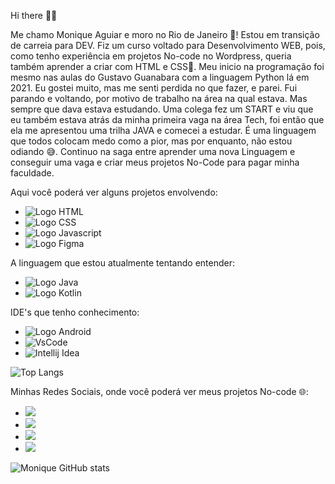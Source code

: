 Hi there 👩‍💻

Me chamo Monique Aguiar e moro no Rio de Janeiro 🥵! Estou em transição de carreia para DEV. Fiz um curso voltado para Desenvolvimento WEB, pois, como tenho experiência em projetos No-code no Wordpress, queria também aprender a criar com HTML e CSS💜. Meu inicio na programação foi mesmo nas aulas do Gustavo Guanabara com a linguagem Python lá em 2021. Eu gostei muito, mas me senti perdida no que fazer, e parei. Fui parando e voltando, por motivo de trabalho na área na qual estava. Mas sempre que dava estava estudando. Uma colega fez um START e viu que eu também estava atrás da minha primeira vaga na área Tech, foi então que ela me apresentou uma trilha JAVA e comecei a estudar. É uma linguagem que todos colocam medo como a pior, mas por enquanto, não estou odiando 😅. Continuo na saga entre aprender uma nova Linguagem e conseguir uma vaga e criar meus projetos No-Code para pagar minha faculdade. 

Aqui você poderá ver alguns projetos envolvendo:
 
 - <img src="https://img.shields.io/badge/HTML5-E34F26?style=for-the-badge&logo=html5&logoColor=white" alt="Logo HTML" />  
 - <img src="https://img.shields.io/badge/CSS3-1572B6?style=for-the-badge&logo=css3&logoColor=white" alt="Logo CSS"/>
 - <img src="https://img.shields.io/badge/JavaScript-F7DF1E?style=for-the-badge&logo=javascript&logoColor=black" alt="Logo Javascript"/>  
 - <img src="https://img.shields.io/badge/Figma-F24E1E?style=for-the-badge&logo=figma&logoColor=white" alt="Logo Figma" />



A linguagem que estou atualmente tentando entender:
- <img src="https://img.shields.io/badge/Java-ED8B00?style=for-the-badge&logo=openjdk&logoColor=white" alt="Logo Java" />
- <img src="https://img.shields.io/badge/Kotlin-0095D5?&style=for-the-badge&logo=kotlin&logoColor=white" alt="Logo Kotlin" />

IDE's que tenho conhecimento:
- <img src="https://img.shields.io/badge/Android_Studio-3DDC84?style=for-the-badge&logo=android-studio&logoColor=white" alt="Logo Android" />
- <img src="https://img.shields.io/badge/Visual_Studio_Code-0078D4?style=for-the-badge&logo=visual%20studio%20code&logoColor=white" alt="VsCode" />
- <img src="https://img.shields.io/badge/IntelliJ_IDEA-000000.svg?style=for-the-badge&logo=intellij-idea&logoColor=white" alt="Intellij Idea" />


![Top Langs](https://github-readme-stats.vercel.app/api/top-langs/?username=monikeag&theme=blue-green)


Minhas Redes Sociais, onde você poderá ver meus projetos No-code 🌐:


- <a href="https://www.linkedin.com/in/moniqueadsgn/" target="_blank"><img src="https://img.shields.io/badge/LinkedIn-0077B5?style=for-the-badge&logo=linkedin&logoColor=white"/></a>
- <a href="https://www.instagram.com/m.aguiarweb/" target="_blank"><img src="https://img.shields.io/badge/Instagram-E4405F?style=for-the-badge&logo=instagram&logoColor=white" /></a>
- <a href="https://www.behance.net/guiamarke" target="_blank"><img src="https://img.shields.io/badge/-Behance-blue?style=for-the-badge&logo=behance&logoColor=white"/></a>
- <a href="https://api.whatsapp.com/send/?phone=5521970204081&text&type=phone_number&app_absent=0" target="_blank"><img src="https://img.shields.io/badge/WhatsApp-25D366?style=for-the-badge&logo=whatsapp&logoColor=white"/></a>



![Monique GitHub stats](https://github-readme-stats.vercel.app/api?username=monikeag&show_icons=true&theme=blue-green)




